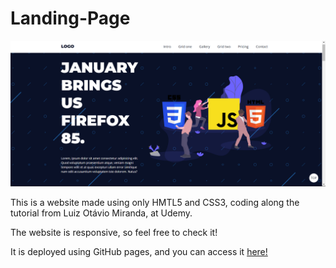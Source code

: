 # Landing-Page

![Website screenshot](https://github.com/raissagd/Landing-Page/blob/main/screenshot.png)

This is a website made using only HMTL5 and CSS3, coding along the tutorial from Luiz Otávio Miranda, at Udemy.

The website is responsive, so feel free to check it!

It is deployed using GitHub pages, and you can access it [here!](https://raissagd.github.io/Landing-Page/#intro)
